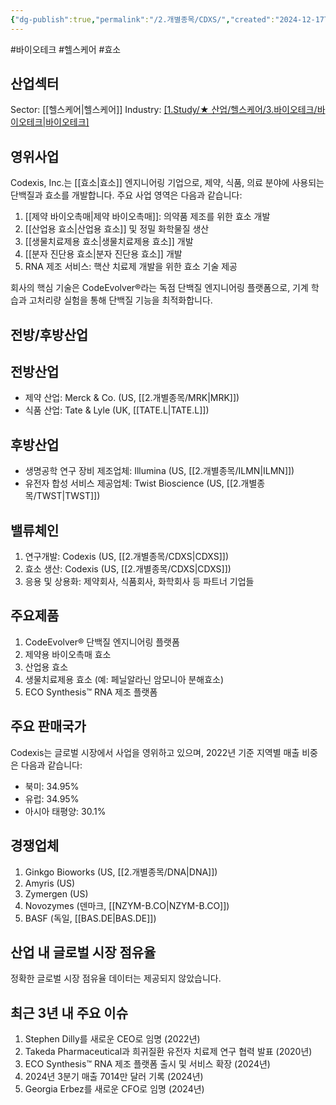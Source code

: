 ```yaml
---
{"dg-publish":true,"permalink":"/2.개별종목/CDXS/","created":"2024-12-17T21:31:06.067+09:00","updated":"2025-07-29T21:37:04.465+09:00"}
---
```


#바이오테크 #헬스케어 #효소

## 산업섹터

Sector: [[헬스케어\|헬스케어]]
Industry: [[1.Study/★ 산업/헬스케어/3.바이오테크/바이오테크\|바이오테크]](Biotechnology)

## 영위사업

Codexis, Inc.는 [[효소\|효소]] 엔지니어링 기업으로, 제약, 식품, 의료 분야에 사용되는 단백질과 효소를 개발합니다. 주요 사업 영역은 다음과 같습니다:

1. [[제약 바이오촉매\|제약 바이오촉매]]: 의약품 제조를 위한 효소 개발
2. [[산업용 효소\|산업용 효소]] 및 정밀 화학물질 생산
3. [[생물치료제용 효소\|생물치료제용 효소]] 개발
4. [[분자 진단용 효소\|분자 진단용 효소]] 개발
5. RNA 제조 서비스: 핵산 치료제 개발을 위한 효소 기술 제공

회사의 핵심 기술은 CodeEvolver®라는 독점 단백질 엔지니어링 플랫폼으로, 기계 학습과 고처리량 실험을 통해 단백질 기능을 최적화합니다.

## 전방/후방산업

## 전방산업

- 제약 산업: Merck & Co. (US, [[2.개별종목/MRK\|MRK]])
- 식품 산업: Tate & Lyle (UK, [[TATE.L\|TATE.L]])

## 후방산업

- 생명공학 연구 장비 제조업체: Illumina (US, [[2.개별종목/ILMN\|ILMN]])
- 유전자 합성 서비스 제공업체: Twist Bioscience (US, [[2.개별종목/TWST\|TWST]])

## 밸류체인

1. 연구개발: Codexis (US, [[2.개별종목/CDXS\|CDXS]])
2. 효소 생산: Codexis (US, [[2.개별종목/CDXS\|CDXS]])
3. 응용 및 상용화: 제약회사, 식품회사, 화학회사 등 파트너 기업들

## 주요제품

1. CodeEvolver® 단백질 엔지니어링 플랫폼
2. 제약용 바이오촉매 효소
3. 산업용 효소
4. 생물치료제용 효소 (예: 페닐알라닌 암모니아 분해효소)
5. ECO Synthesis™ RNA 제조 플랫폼

## 주요 판매국가

Codexis는 글로벌 시장에서 사업을 영위하고 있으며, 2022년 기준 지역별 매출 비중은 다음과 같습니다:

- 북미: 34.95%
- 유럽: 34.95%
- 아시아 태평양: 30.1%

## 경쟁업체

1. Ginkgo Bioworks (US, [[2.개별종목/DNA\|DNA]])
2. Amyris (US)
3. Zymergen (US)
4. Novozymes (덴마크, [[NZYM-B.CO\|NZYM-B.CO]])
5. BASF (독일, [[BAS.DE\|BAS.DE]])

## 산업 내 글로벌 시장 점유율

정확한 글로벌 시장 점유율 데이터는 제공되지 않았습니다.

## 최근 3년 내 주요 이슈

1. Stephen Dilly를 새로운 CEO로 임명 (2022년)
2. Takeda Pharmaceutical과 희귀질환 유전자 치료제 연구 협력 발표 (2020년)
3. ECO Synthesis™ RNA 제조 플랫폼 출시 및 서비스 확장 (2024년)
4. 2024년 3분기 매출 7014만 달러 기록 (2024년)
5. Georgia Erbez를 새로운 CFO로 임명 (2024년)